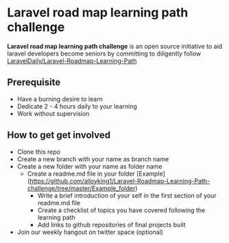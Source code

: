 # Laravel road map learning path challenge

**Laravel road map learning path challenge** is an open source initiative to aid laravel developers become seniors by committing to
diligently follow [LaravelDaily/Laravel-Roadmap-Learning-Path](https://github.com/LaravelDaily/Laravel-Roadmap-Learning-Path)

## Prerequisite

- Have a burning desire to learn
- Dedicate 2 - 4 hours daily to your learning
- Work without supervision

## How to get get involved

- Clone this repo
- Create a new branch with your name as branch name
- Create a new folder with your name as folder name
  - Create a readme.md file in your folder [Example] (https://github.com/alloyking1/Laravel-Roadmap-Learning-Path-challenge/tree/master/Example_folder)
    - Write a brief introduction of your self in the first section of your readme.md file
    - Create a checklist of topics you have covered following the learning path
    - Add links to github repositories of final projects built
- Join our weekly hangout on twitter space (optional)
